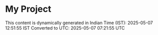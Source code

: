 # My Project

This content is dynamically generated in Indian Time (IST): 2025-05-07 12:51:55 IST
Converted to UTC: 2025-05-07 07:21:55 UTC
